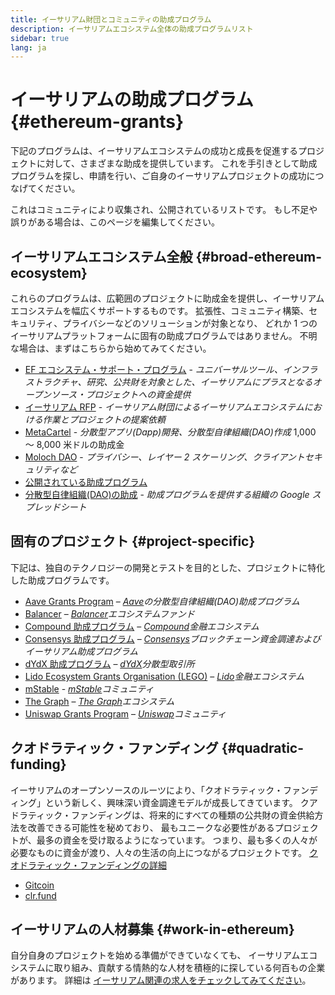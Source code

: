 ```yaml
---
title: イーサリアム財団とコミュニティの助成プログラム
description: イーサリアムエコシステム全体の助成プログラムリスト
sidebar: true
lang: ja
---
```


# イーサリアムの助成プログラム {#ethereum-grants}

下記のプログラムは、イーサリアムエコシステムの成功と成長を促進するプロジェクトに対して、さまざまな助成を提供しています。 これを手引きとして助成プログラムを探し、申請を行い、ご自身のイーサリアムプロジェクトの成功につなげてください。

これはコミュニティにより収集され、公開されているリストです。 もし不足や誤りがある場合は、このページを編集してください。

## イーサリアムエコシステム全般 {#broad-ethereum-ecosystem}

これらのプログラムは、広範囲のプロジェクトに助成金を提供し、イーサリアムエコシステムを幅広くサポートするものです。 拡張性、コミュニティ構築、セキュリティ、プライバシーなどのソリューションが対象となり、 どれか 1 つのイーサリアムプラットフォームに固有の助成プログラムではありません。 不明な場合は、まずはこちらから始めてみてください。

- [EF エコシステム・サポート・プログラム](https://esp.ethereum.foundation) - _ユニバーサルツール、インフラストラクチャ、研究、公共財を対象とした、イーサリアムにプラスとなるオープンソース・プロジェクトへの資金提供_
- [イーサリアム RFP](https://github.com/ethereum/requests-for-proposals) - _イーサリアム財団によるイーサリアムエコシステムにおける作業とプロジェクトの提案依頼_
- [MetaCartel](https://www.metacartel.org/grants/) - _分散型アプリ(Dapp)開発、分散型自律組織(DAO)作成_ 1,000 ～ 8,000 米ドルの助成金
- [Moloch DAO](https://www.molochdao.com/) - _プライバシー、レイヤー 2 スケーリング、クライアントセキュリティなど_
- [公開されている助成プログラム](https://opengrants.com/explore)
- [分散型自律組織(DAO)の助成](https://docs.google.com/spreadsheets/d/1XHc-p_MHNRdjacc8uOEjtPoWL86olP4GyxAJOFO0zxY/edit#gid=0) - _助成プログラムを提供する組織の Google スプレッドシート_

## 固有のプロジェクト {#project-specific}

下記は、独自のテクノロジーの開発とテストを目的とした、プロジェクトに特化した助成プログラムです。

- [Aave Grants Program](https://aavegrants.org/) – _[Aave](https://aave.com/)の分散型自律組織(DAO)助成プログラム_
- [Balancer](https://balancergrants.notion.site/Balancer-Community-Grants-23e562c5bc4347cd8304637bff0058e6) – _[Balancer](https://balancer.fi/)エコシステムファンド_
- [Compound 助成プログラム](https://compoundgrants.org/) – _[Compound](https://compound.finance/)金融エコシステム_
- [Consensys 助成プログラム](https://consensys.net/grants/) – _[Consensys](https://consensys.net/)ブロックチェーン資金調達およびイーサリアム助成プログラム_
- [dYdX 助成プログラム](https://dydxgrants.com/) – _[dYdX](https://dydx.exchange/)分散型取引所_
- [Lido Ecosystem Grants Organisation (LEGO)](https://lego.lido.fi/) – _[Lido](https://lido.fi/)金融エコシステム_
- [mStable](https://docs.mstable.org/advanced/grants-program) - _[mStable](https://mstable.org/)コミュニティ_
- [The Graph](https://airtable.com/shrdfvnFvVch3IOVm) – _[The Graph](https://thegraph.com/)エコシステム_
- [Uniswap Grants Program](https://www.unigrants.org/) – _[Uniswap](https://uniswap.org/)コミュニティ_

## クオドラティック・ファンディング {#quadratic-funding}

イーサリアムのオープンソースのルーツにより、「クオドラティック・ファンディング」という新しく、興味深い資金調達モデルが成長してきています。 クアドラティック・ファンディングは、将来的にすべての種類の公共財の資金供給方法を改善できる可能性を秘めており、 最もユニークな必要性があるプロジェクトが、最多の資金を受け取るようになっています。 つまり、最も多くの人々が必要なものに資金が渡り、人々の生活の向上につながるプロジェクトです。 [クオドラティック・ファンディングの詳細](/defi/#quadratic-funding)

- [Gitcoin](https://gitcoin.co/grants)
- [clr.fund](https://clr.fund/)

## イーサリアムの人材募集 {#work-in-ethereum}

自分自身のプロジェクトを始める準備ができていなくても、 イーサリアムエコシステムに取り組み、貢献する情熱的な人材を積極的に探している何百もの企業があります。 詳細は [イーサリアム関連の求人をチェックしてみてください](/community/get-involved/#ethereum-jobs)。
